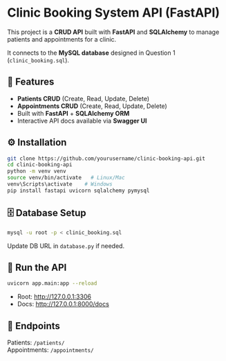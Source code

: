 # Clinic Booking System API (FastAPI)

This project is a **CRUD API** built with **FastAPI** and **SQLAlchemy** to manage patients and appointments for a clinic.  

It connects to the **MySQL database** designed in Question 1 (`clinic_booking.sql`).

## 📌 Features
- **Patients CRUD** (Create, Read, Update, Delete)  
- **Appointments CRUD** (Create, Read, Update, Delete)  
- Built with **FastAPI** + **SQLAlchemy ORM**  
- Interactive API docs available via **Swagger UI**  

## ⚙️ Installation
```bash
git clone https://github.com/yourusername/clinic-booking-api.git
cd clinic-booking-api
python -m venv venv
source venv/bin/activate   # Linux/Mac
venv\Scripts\activate    # Windows
pip install fastapi uvicorn sqlalchemy pymysql
```

## 🗄️ Database Setup
```bash
mysql -u root -p < clinic_booking.sql
```
Update DB URL in `database.py` if needed.

## 🚀 Run the API
```bash
uvicorn app.main:app --reload
```
- Root: http://127.0.0.1:3306  
- Docs: http://127.0.0.1:8000/docs  

## 📖 Endpoints
Patients: `/patients/`  
Appointments: `/appointments/`  
